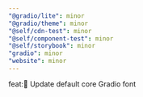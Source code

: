 ```yaml
---
"@gradio/lite": minor
"@gradio/theme": minor
"@self/cdn-test": minor
"@self/component-test": minor
"@self/storybook": minor
"gradio": minor
"website": minor
---
```


feat:🔡 Update default core Gradio font 
